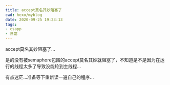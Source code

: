 ```yaml
---
title: accept莫名其妙阻塞了
cwd: hexo/myblog
date: 2020-09-25 19:23:13
tags:
- csapp
- 日常
---
```


accept莫名其妙阻塞了...

是的没有被semaphore包围的accept莫名其妙就阻塞了，不知道是不是因为在运行的线程太多了导致没能轮到主线程...

有点迷茫...准备等下重新读一遍自己的程序...

